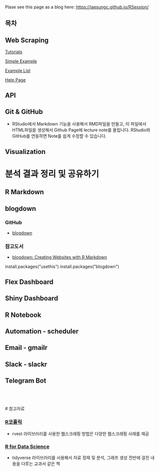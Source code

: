 Plase see this page as a blog here: https://jaesungc.github.io/RSession/

## 목차

## Web Scraping

<a href="docs/index.html">Tutorials</a>

<a href="docs/index2.html">Simple Example</a>

<a href="docs/index3.html">Example List</a>

<a href="help.html">Help Page</a>

## API

## Git & GitHub
- RStudio에서 Markdown 기능을 사용해서 RMD파일을 만들고, 이 파일에서 HTML파일을 생성해서 Github Page에 lecture note를 올립니다. RStudio와 GitHub를 연동하면 Note를 쉽게 수정할 수 있습니다.

## Visualization 



# 분석 결과 정리 및 공유하기

## R Markdown

## blogdown
### GitHub
- <a href="https://github.com/rstudio/blogdown">blogdown</a>

### 참고도서
- <a href="https://bookdown.org/yihui/blogdown/">blogdown: Creating Websites with R Markdown</a>

install.packages("usethis")
install.packages("blogdown")

## Flex Dashboard
## Shiny Dashboard

## R Notebook

## Automation - scheduler

## Email - gmailr
## Slack - slackr
## Telegram Bot
<br>
<br>
<br>
# 참고자료

### <a href="https://www.youtube.com/channel/UCcYkqQNlfvEGCRpofdmVqSg/videos">R코홀릭</a>
- rvest 라이브러리를 사용한 웹스크래핑 방법은 다양한 웹스크래핑 사례를 제공

### <a href="https://r4ds.had.co.nz/">R for Data Science</a>
- tidyverse 라이브러리를 사용해서 자료 정제 및 분석, 그래프 생성 전반에 걸친 내용을 다루는 교과서 같은 책
